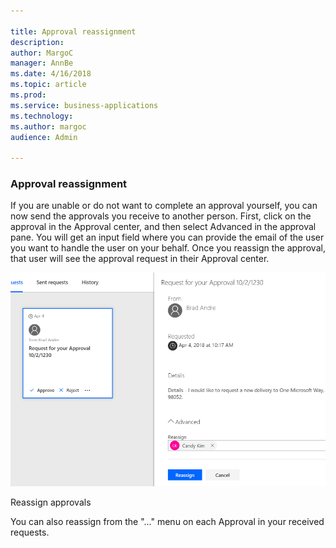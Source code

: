 ```yaml
---

title: Approval reassignment
description: 
author: MargoC
manager: AnnBe
ms.date: 4/16/2018
ms.topic: article
ms.prod: 
ms.service: business-applications
ms.technology: 
ms.author: margoc
audience: Admin

---
```

### Approval reassignment



If you are unable or do not want to complete an approval yourself, you can now
send the approvals you receive to another person. First, click on the approval
in the Approval center, and then select Advanced in the approval pane. You will
get an input field where you can provide the email of the user you want to
handle the user on your behalf. Once you reassign the approval, that user will
see the approval request in their Approval center.

![](media/approval-reassignment-1.png "")
<!-- Picture 1 -->


Reassign approvals

You can also reassign from the "..." menu on each Approval in your received
requests.
